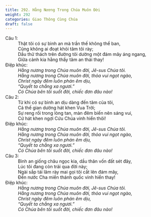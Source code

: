 ```yaml
---
title: 292. Hằng Nương Trong Chúa Muôn Đời
weight: 292
categories: Giao Thông Cùng Chúa
draft: false
---
```

<dl><dt>Câu 1:</dt><dd data-verse="1">Thật tôi có sự bình an mà trần thế không thể ban, <br/>Cũng không ai đoạt khỏi tâm tôi rày; <br/>Dầu thử thách trên đường tôi dường một đám mây áng ngang, <br/>Giữa cảnh kia hằng thấy tâm an thái thay! </dd><dt>Điệp khúc:</dt><dd data-chorus="1"><em>Hằng nương trong Chúa muôn đời, Jê-sus Chúa tôi. <br/>Hằng nương trong Chúa muôn đời, thỏa vui ngọt ngào, <br/>Christ ngày đêm luôn phán êm dịu, <br/>“Quyết ta chẳng xa ngươi.” <br/>Có Chúa bên tôi suốt đời, chiếc đơn đâu nào! </em></dd><dt>Câu 2:</dt><dd data-verse="2">Từ khi có sự bình an dịu dàng đến tâm của tôi, <br/>Cả thế gian dường hát khen Vua Trời; <br/>Sự reng rối trong lòng tan, màn đêm biến nên sáng vui, <br/>Cứ hát khen ngợi Cứu Chúa vinh hiển thôi! </dd><dt>Điệp khúc:</dt><dd data-chorus="1"><em>Hằng nương trong Chúa muôn đời, Jê-sus Chúa tôi. <br/>Hằng nương trong Chúa muôn đời, thỏa vui ngọt ngào, <br/>Christ ngày đêm luôn phán êm dịu, <br/>“Quyết ta chẳng xa ngươi.” <br/>Có Chúa bên tôi suốt đời, chiếc đơn đâu nào! </em></dd><dt>Câu 3:</dt><dd data-verse="3">Bình an giống châu ngọc kia, dầu thân vốn đất sét đây, <br/>Lúc tôi đang còn trải qua đời này; <br/>Ngài sắp tái lâm rày mai gọi tôi cất lên đám mây, <br/>Đến nước Cha miền thánh quốc vinh hiển thay! </dd><dt>Điệp khúc:</dt><dd data-chorus="1"><em>Hằng nương trong Chúa muôn đời, Jê-sus Chúa tôi. <br/>Hằng nương trong Chúa muôn đời, thỏa vui ngọt ngào, <br/>Christ ngày đêm luôn phán êm dịu, <br/>“Quyết ta chẳng xa ngươi.” <br/>Có Chúa bên tôi suốt đời, chiếc đơn đâu nào! </em></dd></dl>